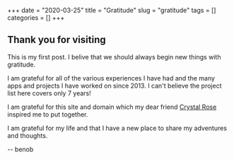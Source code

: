 +++ 
date = "2020-03-25"
title = "Gratitude"
slug = "gratitude" 
tags = []
categories = []
+++

## Thank you for visiting

This is my first post. I belive that we should always begin new things with gratitude.

I am grateful for all of the various experiences I have had and the many apps and projects I have worked on since 2013. I can't believe the project list here covers only 7 years!

I am grateful for this site and domain which my dear friend [Crystal Rose](https://www.linkedin.com/in/rosecrystal) inspired me to put together.

I am grateful for my life and that I have a new place to share my adventures and thoughts.

-- benob